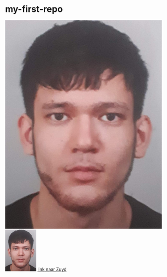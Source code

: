 # my-first-repo
![foto](pasfoto.jpg)
<img src="pasfoto.jpg" width="100" alt="foto"/>
[link naar Zuyd](https://zuyd.nl)
